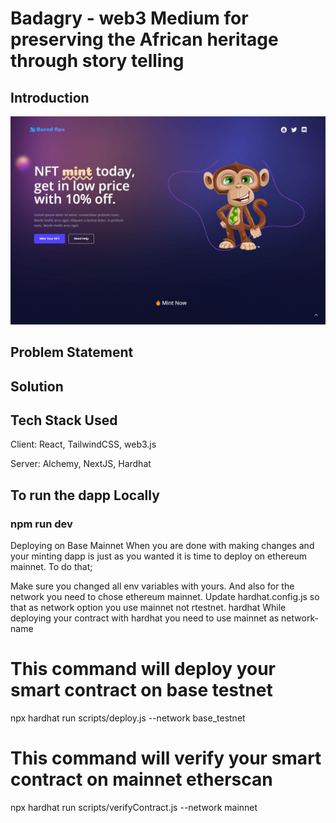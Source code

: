 # Badagry - web3 Medium for preserving the African heritage through story telling

## Introduction

![home](./react-10.jpg)

## Problem Statement

## Solution

## Tech Stack Used

Client: React, TailwindCSS, web3.js

Server: Alchemy, NextJS, Hardhat

## To run the dapp Locally

### npm run dev

Deploying on Base Mainnet
When you are done with making changes and your minting dapp is just as you wanted it is time to deploy on ethereum mainnet. To do that;

Make sure you changed all env variables with yours. And also for the network you need to chose ethereum mainnet.
Update hardhat.config.js so that as network option you use mainnet not rtestnet. hardhat
While deploying your contract with hardhat you need to use mainnet as network-name

# This command will deploy your smart contract on base testnet

  npx hardhat run scripts/deploy.js --network base_testnet

# This command will verify your smart contract on mainnet etherscan

  npx hardhat run scripts/verifyContract.js --network mainnet
